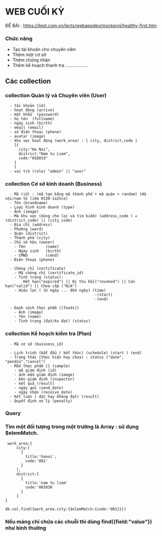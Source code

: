 # WEB CUỐI KỲ

ĐỀ BÀI : https://itest.com.vn/lects/webappdev/mockproj/healthy-first.htm

### Chức năng

- Tạo tài khoản cho chuyên viên
- Thêm một cơ sở
- Thêm chứng nhận
- Thêm kế hoạch thanh tra
  ..................

## Các collection

### collection Quản lý và Chuyên viên (User)

```
  - tài khoản (id)
  - hoạt động (active)
  - mật khẩu  (password)
  - họ tên  (fullname)
  - ngày sinh (birth)
  - email (email)
  - số điện thoại (phone)
  - avatar (image)
  - khu vực hoạt động (work_area) : [ city, district,code ]
    [{
      city:"Ha Noi",
      district:"Nam tu Liem",
      code:"01D019"
    }
    ]
  - vai trò (role) "admin" || "user"
```

### collection Cơ sở kinh doanh (Business)

```
  - Mã (id) : (mã tạo bằng mã thành phố + mã quận + random) (Hà nội/nam từ liêm 0130-1a25ce)
  - Tên (brandname)
  - Loại hình kinh doanh (type)
  - Ảnh (image)
  - Mã khu vực (dùng cho lọc và tìm kiếm) (address_code ) = (district_code) || (city_code)
  - Địa chỉ (address)
  - Phường (ward)
  - Quận (district)
  - Thành phố (city)
  - Chủ sở hữu (owner)
    - Tên         (name)
    - Ngày sinh   (birth)
    - CMND        (cmnd)
  - Điện thoại (phone)

  - Chứng chỉ (certificate)
    - Mã chứng chỉ (certificate_id)
    - Tình trạng (status):
        Hết hạn("expired") || Bị thu hồi("revoked") || Còn hạn("valid") || Chưa cấp ("N/A")
    - Hiệu lực ( từ ngày ... đến ngày) (time)
                                        -(start)
                                        -(end)

  - Danh sách thực phẩm ([foods])
    - Ảnh (image)
    - Tên (name)
    - Tình trạng (đạt/ko đạt) (status)
```

<!-- ### collection Giấy chứng nhận: (Certificate)

```
   -

   -
   - mã chứng chỉ (certificate_id)
   - Tình trạng chứng nhận (status)
      - Hết hạn("expired") || Bị thu hồi("revoked") || Còn hạn("valid") || Chưa cấp ("N/A")
   - Hiệu lực ( từ ngày ... đến ngày) (duration)
                                        -(start)
                                        -(end)
``` -->

### collection Kế hoạch kiểm tra (Plan)

```
  - Mã cơ sở (business_id)

  - Lịch trình (bắt đầu / kết thúc) (schedule) (start ) (end)
  - Trạng thái (thực hiện hay chưa) : status ("done", "pendin","cancel")
  - Mẫu thực phẩm [] (sample)
    - mã giám định (id)
    - ảnh mẫu giám định (image)
    - bên giám định (inspector)
    - kết quả (result)
    - ngày gửi (send_date)
    - ngày nhận (receive_date)
  - Kết luận ( đạt hay không đạt) (result)
  - Quyết định xử lý (penalty)

```

### Query

### Tìm một đối tượng trong một trường là Array : sử dụng $elemMatch.

```
 work_area:{
     city:[
       {
         title:'hanoi',
         code:'001'
       }
     ],
     district:[
       {
         title:'nam tu liem'
         code:'001030
       }
     ]
}

db.col.find({work_area.city:{$elemMatch:{code:'001}}})

```

### Nếu mảng chỉ chứa các chuỗi thì dùng find({field:"value"}) như bình thường
